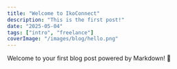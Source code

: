 ```yaml
---
title: "Welcome to IkoConnect"
description: "This is the first post!"
date: "2025-05-04"
tags: ["intro", "freelance"]
coverImage: "/images/blog/hello.png"
---
```


Welcome to your first blog post powered by Markdown! 🚀
